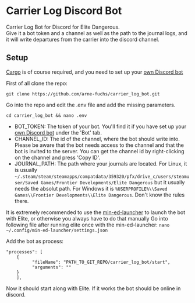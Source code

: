 # Carrier Log Discord Bot
Carrier Log Bot for Discord for Elite Dangerous. <br>
Give it a bot token and a channel as well as the path to the journal logs, and it will write departures from the carrier into the discord channel.

## Setup
<a href=https://www.rust-lang.org/tools/install>Cargo</a> is of course required, and you need to set up your <a href=https://discord.com/developers/applications>own Discord bot</a>

First of all clone the repo:

```git clone https://github.com/arne-fuchs/carrier_log_bot.git```

Go into the repo and edit the .env file and add the missing parameters.

```cd carrier_log_bot && nano .env```

* BOT_TOKEN: The token of your bot. You'll find it if you have set up your <a href=https://discord.com/developers/applications>own Discord bot</a> under the 'Bot' tab.
* CHANNEL_ID: The id of the channel, where the bot should write into. Please be aware that the bot needs access to the channel and that the bot is invited to the server. You can get the channel id by right-clicking on the channel and press 'Copy ID'.
* JOURNAL_PATH: The path where your journals are located. For Linux, it is usually ```~/.steam/steam/steamapps/compatdata/359320/pfx/drive_c/users/steamuser/Saved Games/Frontier Developments/Elite Dangerous``` but it usually needs the absolut path. For Windows it is ```%USERPROFILE%\\Saved Games\\Frontier Developments\\Elite Dangerous```. Don't know the rules there.

It is extremely recommended to use the <a href=https://github.com/rfvgyhn/min-ed-launcher>min-ed-launcher</a> to launch the bot with Elite, or otherwise you always have to do that manually
Go into following file after running elite once with the min-ed-launcher:
```nano ~/.config/min-ed-launcher/settings.json```

Add the bot as process:
```
"processes": [
	{
      	  "fileName": "PATH_TO_GIT_REPO/carrier_log_bot/start",
      	  "arguments": ""
	}
    ],
```

Now it should start along with Elite. If it works the bot should be online in discord.